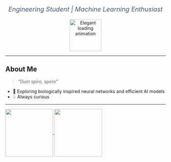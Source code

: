<!-- Title
<h1 align="center" style="font-weight: 800; font-size: 3rem; color: #0a192f;">
  Gabriel
</h1> -->

<p align="center" style="font-size: 1.25rem; color: #415a77; font-style: italic;">
  Engineering Student | Machine Learning Enthusiast
</p>

<p align="center">
  <img src="https://media.giphy.com/media/3oEjI6SIIHBdRxXI40/giphy.gif" alt="Elegant loading animation" width="100" />
</p>

---

<!-- About Me -->
## About Me

> *"Dum spiro, spero"*

<!-- - 🔭 Currently developing ...   -->
- 🌱 Exploring biologically inspired neural networks and efficient AI models  
- 💡 Always curious

---

<!-- GitHub Stats -->

<a href="https://github.com/GabrieLeitao">
  <img height="150" align="center" src="https://github-readme-stats.vercel.app/api?username=GabrieLeitao" />
</a>
<a href="https://github.com/GabrieLeitao">
  <img height="150" align="center" src="https://github-readme-stats.vercel.app/api/top-langs?username=GabrieLeitao&layout=compact&langs_count=8&card_width=350" />
</a>

